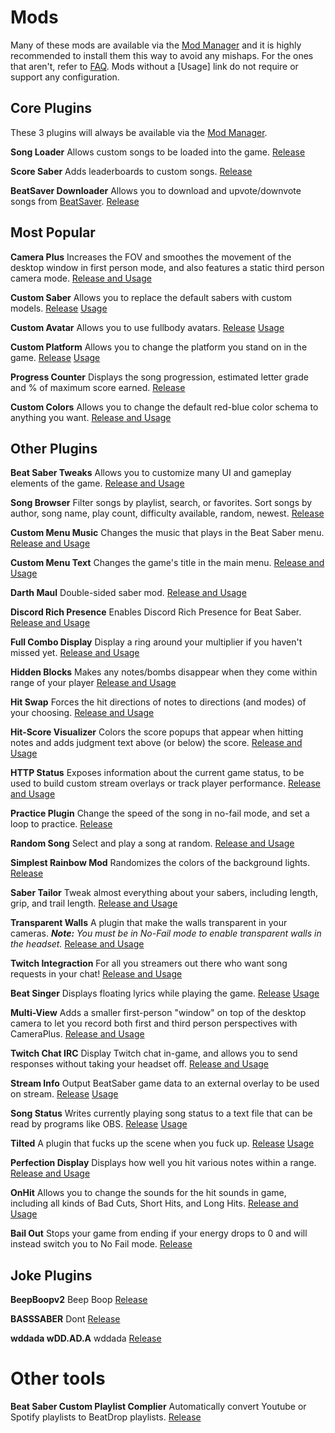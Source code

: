 <!-- TITLE: All Mods -->
<!-- SUBTITLE: An attempt to list all mods that exist for Beat Saber -->

# Mods
Many of these mods are available via the [Mod Manager](/beginners-guide#beat-saber-mod-manager) and it is highly recommended to install them this way to avoid any mishaps. For the ones that aren't, refer to [FAQ](faq#how-do-i-load-other-plugins). Mods without a [Usage] link do not require or support any configuration.

## Core Plugins
These 3 plugins will always be available via the [Mod Manager](/beginners-guide#beat-saber-mod-manager).

**Song Loader**
Allows custom songs to be loaded into the game.
[Release](https://www.modsaber.ml/mod/song-loader)

**Score Saber**
Adds leaderboards to custom songs.
[Release](https://www.modsaber.ml/mod/scoresaber)

**BeatSaver Downloader**
Allows you to download and upvote/downvote songs from [BeatSaver](https://beatsaver.com/browse/downloads).
[Release](https://www.modsaber.ml/mod/beatsaverdownloader) 


## Most Popular

**Camera Plus**
Increases the FOV and smoothes the movement of the desktop window in first person mode, and also features a static third person camera mode.
[Release and Usage](https://www.modsaber.ml/mod/camera-plus)

**Custom Saber**
Allows you to replace the default sabers with custom models.
[Release](https://www.modsaber.ml/mod/custom-saber) [Usage](https://wiki.assistant.moe/models/custom-sabers)

**Custom Avatar**
Allows you to use fullbody avatars.
[Release](https://github.com/xyonico/CustomAvatarsPlugin/releases) [Usage](https://wiki.assistant.moe/models/custom-avatars)

**Custom Platform**
Allows you to change the platform you stand on in the game.
[Release](https://www.modsaber.ml/mod/custom-platforms) [Usage](https://wiki.assistant.moe/models/custom-platforms)

**Progress Counter**
Displays the song progression, estimated letter grade and % of maximum score earned. 
[Release](https://github.com/Strackeror/BeatSaberProgressCounter/releases)

**Custom Colors**
Allows you to change the default red-blue color schema to anything you want.
[Release and Usage](https://www.modsaber.ml/mod/customcolors)

## Other Plugins

**Beat Saber Tweaks**
Allows you to customize many UI and gameplay elements of the game.
[Release and Usage](https://www.modsaber.ml/mod/beatsabertweaks)

**Song Browser**
Filter songs by playlist, search, or favorites. Sort songs by author, song name, play count, difficulty available, random, newest.
[Release](https://www.modsaber.ml/mod/songbrowserplugin)

**Custom Menu Music**
Changes the music that plays in the Beat Saber menu.
[Release and Usage](https://www.modsaber.ml/mod/custommenumusic)

**Custom Menu Text**
Changes the game's title in the main menu.
[Release and Usage](https://www.modsaber.ml/mod/custommenutext)

**Darth Maul**
Double-sided saber mod.
[Release and Usage](https://www.modsaber.ml/mod/darthmaul)

**Discord Rich Presence**
Enables Discord Rich Presence for Beat Saber.
[Release and Usage](https://www.modsaber.ml/mod/discord-presence)

**Full Combo Display**
Display a ring around your multiplier if you haven't missed yet.
[Release and Usage](https://www.modsaber.ml/mod/fullcombodisplay)

**Hidden Blocks**
Makes any notes/bombs disappear when they come within range of your player
[Release and Usage](https://www.modsaber.ml/mod/hiddenblocks)

**Hit Swap**
Forces the hit directions of notes to directions (and modes) of your choosing.
[Release and Usage](https://www.modsaber.ml/mod/hitswap)

**Hit-Score Visualizer**
Colors the score popups that appear when hitting notes and adds judgment text above (or below) the score.
[Release and Usage](https://www.modsaber.ml/mod/hitscorevisualizer)

**HTTP Status**
Exposes information about the current game status, to be used to build custom stream overlays or track player performance.
[Release and Usage](https://www.modsaber.ml/mod/http-status)

**Practice Plugin**
Change the speed of the song in no-fail mode, and set a loop to practice.
[Release](https://www.modsaber.ml/mod/practice-plugin)

**Random Song**
Select and play a song at random.
[Release and Usage](https://www.modsaber.ml/mod/randomsong)

**Simplest Rainbow Mod**
Randomizes the colors of the background lights.
[Release](https://www.modsaber.ml/mod/simplestrainbowmod)

**Saber Tailor**
Tweak almost everything about your sabers, including length, grip, and trail length.
[Release and Usage](https://www.modsaber.ml/mod/sabertailor)

**Transparent Walls**
A plugin that make the walls transparent in your cameras.
***Note:** You must be in No-Fail mode to enable transparent walls in the headset.*
[Release and Usage](https://www.modsaber.ml/mod/transparentwall)

**Twitch Integraction**
For all you streamers out there who want song requests in your chat!
[Release and Usage](https://www.modsaber.ml/mod/twitch-integration)

**Beat Singer**
Displays floating lyrics while playing the game.
[Release](https://github.com/6A/BeatSinger/releases) [Usage](https://github.com/6A/BeatSinger)

**Multi-View**
Adds a smaller first-person "window" on top of the desktop camera to let you record both first and third person perspectives with CameraPlus.
[Release and Usage](https://www.realitys.space/BeatSaber/Guides/MultiView/)

**Twitch Chat IRC**
Display Twitch chat in-game, and allows you to send responses without taking your headset off.
[Release and Usage](https://www.realitys.space/BeatSaber/Guides/TwitchChat/)

**Stream Info**
Output BeatSaber game data to an external overlay to be used on stream.
[Release](https://github.com/bigfoott/BeatSaberStreamInfo/releases) [Usage](https://github.com/bigfoott/BeatSaberStreamInfo)

**Song Status**
Writes currently playing song status to a text file that can be read by programs like OBS.
[Release](https://github.com/OshiHidra/SongStatus/releases) [Usage](https://github.com/OshiHidra/SongStatus)

**Tilted**
A plugin that fucks up the scene when you fuck up.
[Release](https://github.com/Caeden117/BeatSaberTilted/releases) [Usage](https://github.com/Caeden117/BeatSaberTilted)

**Perfection Display**
Displays how well you hit various notes within a range.
[Release and Usage](https://github.com/monkeymanboy/BeatSaberPerfectionDisplay/releases)

**OnHit**
Allows you to change the sounds for the hit sounds in game, including all kinds of Bad Cuts, Short Hits, and Long Hits. 
[Release and Usage](https://discordapp.com/channels/441805394323439646/473162851666886676/484797887814041615)

**Bail Out**
Stops your game from ending if your energy drops to 0 and will instead switch you to No Fail mode.
[Release](https://github.com/JumpmanSr/BailOutMode/releases)


## Joke Plugins

**BeepBoopv2**
Beep Boop
[Release](https://cdn.discordapp.com/attachments/473162851666886676/484863513563627531/BeepBoopV2.dll)

**BASSSABER**
Dont
[Release](https://cdn.discordapp.com/attachments/473162851666886676/484421756770320394/BASSSABER.dll)

**wddada wDD.AD.A**
wddada
[Release](https://cdn.discordapp.com/attachments/473162851666886676/483198154385129473/wddada.zip)


# Other tools
**Beat Saber Custom Playlist Complier**
Automatically convert Youtube or Spotify playlists to BeatDrop playlists.
[Release](https://bscustomplaylistcompiler.github.io/)


